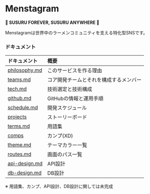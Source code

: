 # Menstagram
**🍜 SUSURU FOREVER, SUSURU ANYWHERE 🍜**

Menstagramは世界中のラーメンコミュニティを支える特化型SNSです。

### ドキュメント

|ドキュメント|概要|
|:--|:--|
|[philosophy.md](./philosophy.md)|このサービスを作る理由|
|[teams.md](./teams.md)|コア開発チームとそれを構成するメンバー|
|[tech.md](./tech.md)|技術選定と技術構成|
|[github.md](./github.md)|GitHubの情報と運用手順|
|[schedule.md](./schedule.md)|開発スケジュール|
|[projects](https://github.com/orgs/uyupun/projects/1)|ストーリーボード|
|[terms.md](./terms.md)|用語集|
|[comps](https://xd.adobe.com/view/e5c751bc-1938-407b-588c-887c79d1e489-93f6/)|カンプ(XD)|
|[theme.md](./theme.md)|テーマカラー一覧|
|[routes.md](./routes.md)|画面のパス一覧|
|[api-design.md](./api-design.md)|API設計|
|[db-design.md](./db-design.md)|DB設計|

※ 用語集、カンプ、API設計、DB設計に関しては未完成
